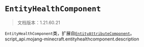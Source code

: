 # `EntityHealthComponent`

> 文档版本：1.21.60.21

`EntityHealthComponent`类，扩展自[`EntityAttributeComponent`](./entityattributecomponent.md)。script_api.mojang-minecraft.entityhealthcomponent.description
